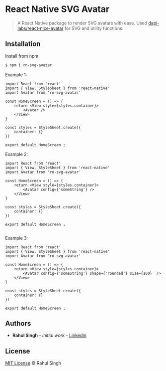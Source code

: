 # React Native SVG Avatar

> A React Native package to render SVG avatars with ease.
> Used [dapi-labs/react-nice-avatar](https://github.com/dapi-labs/react-nice-avatar) for SVG and utility functions.

## Installation

Install from npm

```sh
$ npm i rn-svg-avatar
```

Example 1:

```tsx
import React from 'react'
import { View, StyleSheet } from 'react-native'
import Avatar from 'rn-svg-avatar'

const HomeScreen = () => {
    return <View style={styles.container}>
        <Avatar />
    </View>
}

const styles = StyleSheet.create({
    container: {}
})

export default HomeScreen ;

```

Example 2:

```tsx
import React from 'react'
import { View, StyleSheet } from 'react-native'
import Avatar from 'rn-svg-avatar'

const HomeScreen = () => {
    return <View style={styles.container}>
        <Avatar config={'someString'} />
    </View>
}

const styles = StyleSheet.create({
    container: {}
})

export default HomeScreen ;


```

Example 3:

```tsx
import React from 'react'
import { View, StyleSheet } from 'react-native'
import Avatar from 'rn-svg-avatar'

const HomeScreen = () => {
    return <View style={styles.container}>
        <Avatar config={'someString'} shape={'rounded'} size={160}  />
    </View>
}

const styles = StyleSheet.create({
    container: {}
})

export default HomeScreen ;

```

## Authors

* **Rahul Singh** - *Initial work* - [LinkedIn](https://www.linkedin.com/in/singhrahulism/)

## License

[MIT License](https://andreasonny.mit-license.org/2019) © Rahul Singh